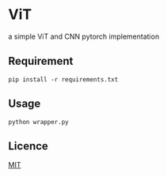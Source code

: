 # ViT
a simple ViT and CNN pytorch implementation

## Requirement
```
pip install -r requirements.txt
```

## Usage
```
python wrapper.py
```

## Licence
[MIT](https://github.com/NaotoNaka/ViT/edit/main/LICENCE)
